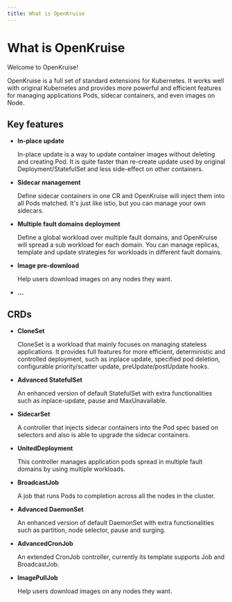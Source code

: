 ```yaml
---
title: What is OpenKruise
---
```

# What is OpenKruise

Welcome to OpenKruise!

OpenKruise is a full set of standard extensions for Kubernetes. It works well with original Kubernetes and provides more powerful and efficient features for managing applications Pods, sidecar containers, and even images on Node.

## Key features

- **In-place update**

    In-place update is a way to update container images without deleting and creating Pod. It is quite faster than re-create update used by original Deployment/StatefulSet and less side-effect on other containers.

- **Sidecar management**

    Define sidecar containers in one CR and OpenKruise will inject them into all Pods matched. It's just like istio, but you can manage your own sidecars.

- **Multiple fault domains deployment**

    Define a global workload over multiple fault domains, and OpenKruise will spread a sub workload for each domain. You can manage replicas, template and update strategies for workloads in different fault domains.

- **Image pre-download**

  Help users download images on any nodes they want.

- **...**

## CRDs

- **CloneSet**

    CloneSet is a workload that mainly focuses on managing stateless applications. It provides full features for more efficient, deterministic and controlled deployment, such as inplace update, specified pod deletion, configurable priority/scatter update, preUpdate/postUpdate hooks.

- **Advanced StatefulSet**

    An enhanced version of default StatefulSet with extra functionalities such as inplace-update, pause and MaxUnavailable.

- **SidecarSet**

    A controller that injects sidecar containers into the Pod spec based on selectors and also is able to upgrade the sidecar containers.

- **UnitedDeployment**

    This controller manages application pods spread in multiple fault domains by using multiple workloads.

- **BroadcastJob**

    A job that runs Pods to completion across all the nodes in the cluster.

- **Advanced DaemonSet**

    An enhanced version of default DaemonSet with extra functionalities such as partition, node selector, pause and surging.

- **AdvancedCronJob**

    An extended CronJob controller, currently its template supports Job and BroadcastJob.

- **ImagePullJob**

    Help users download images on any nodes they want.
